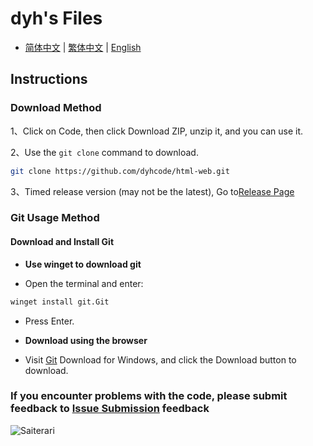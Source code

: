 # dyh's Files

- [简体中文](./README.md) | [繁体中文](./README_zh_TW.md) | [English](./README_en_US.md)

## Instructions

### Download Method

1、Click on Code, then click Download ZIP, unzip it, and you can use it.

2、Use the `git clone` command to download.

```bash
git clone https://github.com/dyhcode/html-web.git
```

3、Timed release version (may not be the latest),
Go to[Release Page](https://github.com/dyhcode/html-web/releases)

### Git Usage Method

#### Download and Install Git

- **Use winget to download git**

- Open the terminal and enter:

```bash
winget install git.Git
```

- Press Enter.

- **Download using the browser**

- Visit [Git](https://git-scm.com/downloads/win) Download for Windows, and click the Download button to download.

### If you encounter problems with the code, please submit feedback to [Issue Submission](https://github.com/dyhcode/html-web/issues) feedback

![Saiterari](./image/茜特菈莉.png)
<!-- My Saiterari is beautiful -->
